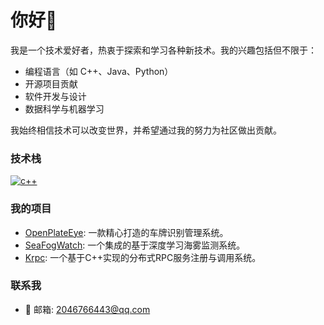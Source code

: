 # 你好👋

我是一个技术爱好者，热衷于探索和学习各种新技术。我的兴趣包括但不限于：
- 编程语言（如 C++、Java、Python）
- 开源项目贡献
- 软件开发与设计
- 数据科学与机器学习

我始终相信技术可以改变世界，并希望通过我的努力为社区做出贡献。

### 技术栈
<!--
![C++](https://img.shields.io/badge/-C++-00599C?style=flat-square&logo=c%2B%2B&logoColor=white)
![Java](https://img.shields.io/badge/-Java-007396?style=flat-square&logo=java&logoColor=white)
![Python](https://img.shields.io/badge/-Python-3776AB?style=flat-square&logo=python&logoColor=white)
-->
[![c++](https://skillicons.dev/icons?i=cpp,java,py,pytorch,html,vue&theme=light)](https://skillicons.dev)

<!-- ### GitHub 统计-->
<!-- 
<img align="left" src="https://github-readme-stats.vercel.app/api?username=Tq-1&show_icons=true&theme=radical" />
<img align="right" src="https://github-readme-stats.vercel.app/api/top-langs/?username=Tq-1&layout=compact" />
-->
### 我的项目

- [OpenPlateEye](https://github.com/Tq-1/OpenPlateEye): 一款精心打造的车牌识别管理系统。
- [SeaFogWatch](https://github.com/Tq-1/SeaFogWatch): 一个集成的基于深度学习海雾监测系统。
- [Krpc](https://github.com/Tq-1/Krpc): 一个基于C++实现的分布式RPC服务注册与调⽤系统。

### 联系我

- 📧 邮箱: 2046766443@qq.com
